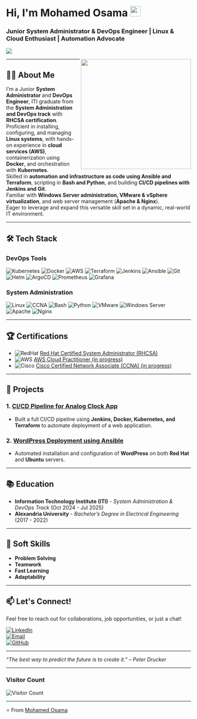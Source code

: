 <h1 align="left">
  Hi, I'm Mohamed Osama
  <img src="https://media.giphy.com/media/hvRJCLFzcasrR4ia7z/giphy.gif" width="28">
</h1>

<h3 align="left">
  Junior System Administrator & DevOps Engineer | Linux & Cloud Enthusiast | Automation Advocate
</h3>

<!-- Typing SVG -->
<p align="left">
  <a href="https://git.io/typing-svg">
    <img src="https://readme-typing-svg.herokuapp.com?font=Fira+Code&pause=1200&width=435&lines=Learning+Every+Day;Linux+%26+Cloud+Enthusiast;Automation+%26+CI%2FCD+Advocate&font=Fira%20Code&size=22&color=00ff00&vCenter=true">
  </a>
</p>

<img width="300" align="right" src="https://c.tenor.com/2y7LXWpU1zAAAAAM/devops-automation.gif">

---

## 👨‍💻 About Me

I'm a Junior **System Administrator** and **DevOps Engineer**, ITI graduate from the **System Administration and DevOps track** with **RHCSA certification**.  
Proficient in installing, configuring, and managing **Linux systems**, with hands-on experience in **cloud services (AWS)**, containerization using **Docker**, and orchestration with **Kubernetes**.  
Skilled in **automation and infrastructure as code using Ansible and Terraform**, scripting in **Bash and Python**, and building **CI/CD pipelines with Jenkins and Git**.  
Familiar with **Windows Server administration, VMware & vSphere virtualization**, and web server management (**Apache & Nginx**).  
Eager to leverage and expand this versatile skill set in a dynamic, real-world IT environment.

---

## 🛠️ Tech Stack

### DevOps Tools
![Kubernetes](https://img.shields.io/badge/Kubernetes-326CE5?style=for-the-badge&logo=kubernetes&logoColor=white)
![Docker](https://img.shields.io/badge/Docker-2496ED?style=for-the-badge&logo=docker&logoColor=white)
![AWS](https://img.shields.io/badge/AWS-232F3E?style=for-the-badge&logo=amazon-aws&logoColor=white)
![Terraform](https://img.shields.io/badge/Terraform-623CE4?style=for-the-badge&logo=terraform&logoColor=white)
![Jenkins](https://img.shields.io/badge/Jenkins-D24939?style=for-the-badge&logo=jenkins&logoColor=white)
![Ansible](https://img.shields.io/badge/Ansible-EE0000?style=for-the-badge&logo=ansible&logoColor=white)
![Git](https://img.shields.io/badge/Git-F05032?style=for-the-badge&logo=git&logoColor=white)
![Helm](https://img.shields.io/badge/Helm-0F1689?style=for-the-badge&logo=helm&logoColor=white)
![ArgoCD](https://img.shields.io/badge/ArgoCD-EF7B4D?style=for-the-badge&logo=argo&logoColor=white)
![Prometheus](https://img.shields.io/badge/Prometheus-E6522C?style=for-the-badge&logo=prometheus&logoColor=white)
![Grafana](https://img.shields.io/badge/Grafana-F46800?style=for-the-badge&logo=grafana&logoColor=white)

### System Administration
![Linux](https://img.shields.io/badge/Linux-FCC624?style=for-the-badge&logo=linux&logoColor=black)
![CCNA](https://img.shields.io/badge/Networking-1BA0D7?style=for-the-badge&logo=cisco&logoColor=white)
![Bash](https://img.shields.io/badge/Bash-4EAA25?style=for-the-badge&logo=gnu-bash&logoColor=white)
![Python](https://img.shields.io/badge/Python-3776AB?style=for-the-badge&logo=python&logoColor=white)
![VMware](https://img.shields.io/badge/VMware-607078?style=for-the-badge&logo=vmware&logoColor=white)
![Windows Server](https://img.shields.io/badge/Windows_Server-0078D6?style=for-the-badge&logo=windows&logoColor=white)
![Apache](https://img.shields.io/badge/Apache-D22128?style=for-the-badge&logo=apache&logoColor=white)
![Nginx](https://img.shields.io/badge/Nginx-009639?style=for-the-badge&logo=nginx&logoColor=white)



---

## 🏆 Certifications

- ![RedHat](https://img.shields.io/badge/-RHCSA-red?style=flat-square&logo=redhat&logoColor=white) [Red Hat Certified System Administrator (RHCSA)](https://www.credly.com/badges/1959d47c-0d22-40c6-aab7-59932456a9e2)
- ![AWS](https://img.shields.io/badge/-AWS_Cloud_Practitioner-orange?style=flat-square&logo=amazon-aws&logoColor=white) [AWS Cloud Practitioner (in progress)](#)
- ![Cisco](https://img.shields.io/badge/-CCNA-blue?style=flat-square&logo=cisco&logoColor=white) [Cisco Certified Network Associate (CCNA) (in progress)](#)

---

## 🚀 Projects

### 1. [**CI/CD Pipeline for Analog Clock App**](https://github.com/MohammedOsamaHassan/CICD_Project.git)
- Built a full CI/CD pipeline using **Jenkins, Docker, Kubernetes, and Terraform** to automate deployment of a web application.


### 2. [**WordPress Deployment using Ansible**](https://github.com/MohammedOsamaHassan/Ansible_Project.git)
- Automated installation and configuration of **WordPress** on both **Red Hat** and **Ubuntu** servers.


---

## 📚 Education

- **Information Technology Institute (ITI)** - *System Administration & DevOps Track* (Oct 2024 - Jul 2025)
- **Alexandria University** - *Bachelor’s Degree in Electrical Engineering* (2017 - 2022)

---

## 🌟 Soft Skills

- **Problem Solving**
- **Teamwork**
- **Fast Learning**
- **Adaptability**

---

## 📫 Let's Connect!

Feel free to reach out for collaborations, job opportunities, or just a chat!

[![LinkedIn](https://img.shields.io/badge/LinkedIn-0077B5?style=for-the-badge&logo=linkedin&logoColor=white)](https://www.linkedin.com/in/mohamedosama45)  
[![Email](https://img.shields.io/badge/Gmail-D14836?style=for-the-badge&logo=gmail&logoColor=white)](mailto:mohamed.osama.hassan122@gmail.com)  
[![GitHub](https://img.shields.io/badge/GitHub-100000?style=for-the-badge&logo=github&logoColor=white)](https://github.com/MohammedOsamaHassan)

---

<p align="left">
  <i>“The best way to predict the future is to create it.” – Peter Drucker</i>
</p>

---

### Visitor Count

![Visitor Count](https://komarev.com/ghpvc/?username=YOUR-GITHUB-USERNAME&style=flat-square)

---

⭐️ From [Mohamed Osama](https://github.com/YOUR-GITHUB-USERNAME)
